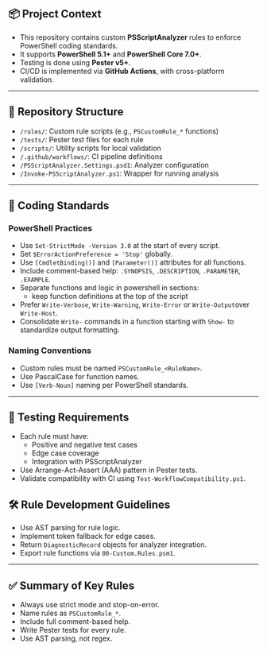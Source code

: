 ## 📦 Project Context

- This repository contains custom **PSScriptAnalyzer** rules to enforce PowerShell coding standards.
- It supports **PowerShell 5.1+** and **PowerShell Core 7.0+**.
- Testing is done using **Pester v5+**.
- CI/CD is implemented via **GitHub Actions**, with cross-platform validation.

---

## 📁 Repository Structure

- `/rules/`: Custom rule scripts (e.g., `PSCustomRule_*` functions)
- `/tests/`: Pester test files for each rule
- `/scripts/`: Utility scripts for local validation
- `/.github/workflows/`: CI pipeline definitions
- `/PSScriptAnalyzer.Settings.psd1`: Analyzer configuration
- `/Invoke-PSScriptAnalyzer.ps1`: Wrapper for running analysis

---

## 🧩 Coding Standards

### PowerShell Practices

- Use `Set-StrictMode -Version 3.0` at the start of every script.
- Set `$ErrorActionPreference = 'Stop'` globally.
- Use `[CmdletBinding()]` and `[Parameter()]` attributes for all functions.
- Include comment-based help: `.SYNOPSIS`, `.DESCRIPTION`, `.PARAMETER`, `.EXAMPLE`.
- Separate functions and logic in powershell in sections:
  - keep function definitions at the top of the script
- Prefer `Write-Verbose`, `Write-Warning`, `Write-Error` or `Write-Output`over `Write-Host`.
- Consolidate `Write-` commands in a function starting with `Show-` to standardize output formatting.

### Naming Conventions

- Custom rules must be named `PSCustomRule_<RuleName>`.
- Use PascalCase for function names.
- Use `[Verb-Noun]` naming per PowerShell standards.

---

## 🧪 Testing Requirements

- Each rule must have:
  - Positive and negative test cases
  - Edge case coverage
  - Integration with PSScriptAnalyzer
- Use Arrange-Act-Assert (AAA) pattern in Pester tests.
- Validate compatibility with CI using `Test-WorkflowCompatibility.ps1`.


## 🛠️ Rule Development Guidelines

- Use AST parsing for rule logic.
- Implement token fallback for edge cases.
- Return `DiagnosticRecord` objects for analyzer integration.
- Export rule functions via `00-Custom.Rules.psm1`.

---

## ✅ Summary of Key Rules

- Always use strict mode and stop-on-error.
- Name rules as `PSCustomRule_*`.
- Include full comment-based help.
- Write Pester tests for every rule.
- Use AST parsing, not regex.
